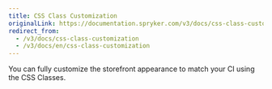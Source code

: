 ```yaml
---
title: CSS Class Customization
originalLink: https://documentation.spryker.com/v3/docs/css-class-customization
redirect_from:
  - /v3/docs/css-class-customization
  - /v3/docs/en/css-class-customization
---
```


You can fully customize the storefront appearance to match your CI using the CSS Classes.
